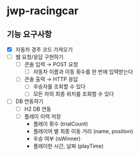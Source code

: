 # jwp-racingcar



## 기능 요구사항
- [x] 자동차 경주 코드 가져오기
- [ ] 웹 요청/응답 구현하기
  - [ ] 콘솔 입력 &rarr; POST 요청
    - [ ] 자동차 이름과 이동 횟수를 한 번에 입력받는다
  - [ ] 콘솔 출력 &rarr; HTTP 응답
    - [ ] 우승자를 조회할 수 있다
    - [ ] 모든 차의 최종 위치를 조회할 수 있다
- [ ] DB 연동하기
  - [ ] H2 DB 연동
  - [ ] 플레이 이력 저장
    - 플레이 횟수 (trialCount)
    - 플레이어 별 최종 이동 거리 (name, position)
    - 우승 여부 (isWinner)
    - 플레이한 시간, 날짜 (playTime)